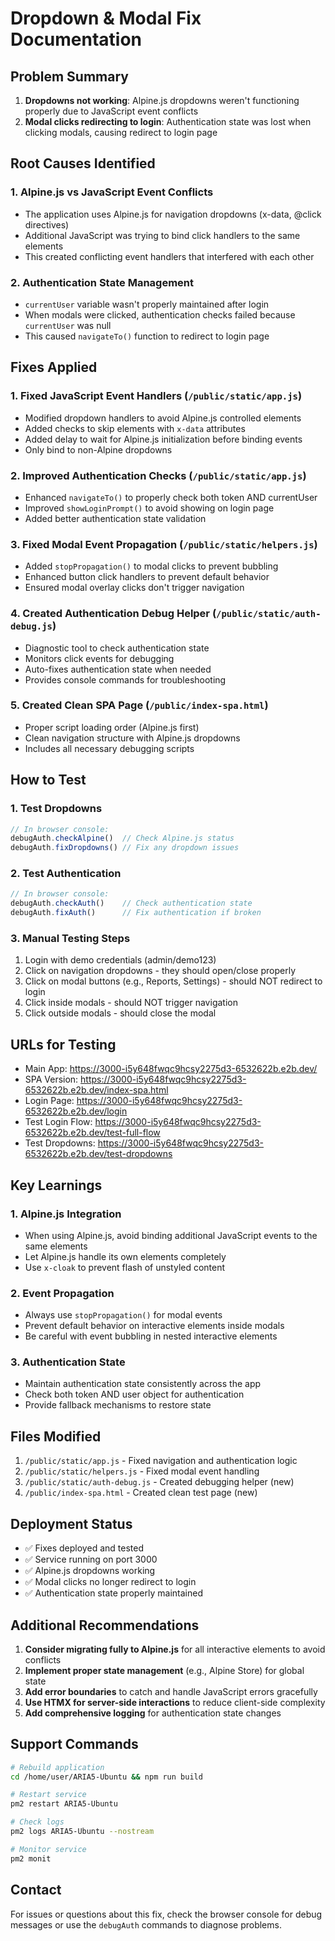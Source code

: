 # Dropdown & Modal Fix Documentation

## Problem Summary
1. **Dropdowns not working**: Alpine.js dropdowns weren't functioning properly due to JavaScript event conflicts
2. **Modal clicks redirecting to login**: Authentication state was lost when clicking modals, causing redirect to login page

## Root Causes Identified

### 1. Alpine.js vs JavaScript Event Conflicts
- The application uses Alpine.js for navigation dropdowns (x-data, @click directives)
- Additional JavaScript was trying to bind click handlers to the same elements
- This created conflicting event handlers that interfered with each other

### 2. Authentication State Management
- `currentUser` variable wasn't properly maintained after login
- When modals were clicked, authentication checks failed because `currentUser` was null
- This caused `navigateTo()` function to redirect to login page

## Fixes Applied

### 1. Fixed JavaScript Event Handlers (`/public/static/app.js`)
- Modified dropdown handlers to avoid Alpine.js controlled elements
- Added checks to skip elements with `x-data` attributes
- Added delay to wait for Alpine.js initialization before binding events
- Only bind to non-Alpine dropdowns

### 2. Improved Authentication Checks (`/public/static/app.js`)
- Enhanced `navigateTo()` to properly check both token AND currentUser
- Improved `showLoginPrompt()` to avoid showing on login page
- Added better authentication state validation

### 3. Fixed Modal Event Propagation (`/public/static/helpers.js`)
- Added `stopPropagation()` to modal clicks to prevent bubbling
- Enhanced button click handlers to prevent default behavior
- Ensured modal overlay clicks don't trigger navigation

### 4. Created Authentication Debug Helper (`/public/static/auth-debug.js`)
- Diagnostic tool to check authentication state
- Monitors click events for debugging
- Auto-fixes authentication state when needed
- Provides console commands for troubleshooting

### 5. Created Clean SPA Page (`/public/index-spa.html`)
- Proper script loading order (Alpine.js first)
- Clean navigation structure with Alpine.js dropdowns
- Includes all necessary debugging scripts

## How to Test

### 1. Test Dropdowns
```javascript
// In browser console:
debugAuth.checkAlpine()  // Check Alpine.js status
debugAuth.fixDropdowns() // Fix any dropdown issues
```

### 2. Test Authentication
```javascript
// In browser console:
debugAuth.checkAuth()    // Check authentication state
debugAuth.fixAuth()      // Fix authentication if broken
```

### 3. Manual Testing Steps
1. Login with demo credentials (admin/demo123)
2. Click on navigation dropdowns - they should open/close properly
3. Click on modal buttons (e.g., Reports, Settings) - should NOT redirect to login
4. Click inside modals - should NOT trigger navigation
5. Click outside modals - should close the modal

## URLs for Testing
- Main App: https://3000-i5y648fwqc9hcsy2275d3-6532622b.e2b.dev/
- SPA Version: https://3000-i5y648fwqc9hcsy2275d3-6532622b.e2b.dev/index-spa.html
- Login Page: https://3000-i5y648fwqc9hcsy2275d3-6532622b.e2b.dev/login
- Test Login Flow: https://3000-i5y648fwqc9hcsy2275d3-6532622b.e2b.dev/test-full-flow
- Test Dropdowns: https://3000-i5y648fwqc9hcsy2275d3-6532622b.e2b.dev/test-dropdowns

## Key Learnings

### 1. Alpine.js Integration
- When using Alpine.js, avoid binding additional JavaScript events to the same elements
- Let Alpine.js handle its own elements completely
- Use `x-cloak` to prevent flash of unstyled content

### 2. Event Propagation
- Always use `stopPropagation()` for modal events
- Prevent default behavior on interactive elements inside modals
- Be careful with event bubbling in nested interactive elements

### 3. Authentication State
- Maintain authentication state consistently across the app
- Check both token AND user object for authentication
- Provide fallback mechanisms to restore state

## Files Modified
1. `/public/static/app.js` - Fixed navigation and authentication logic
2. `/public/static/helpers.js` - Fixed modal event handling
3. `/public/static/auth-debug.js` - Created debugging helper (new)
4. `/public/index-spa.html` - Created clean test page (new)

## Deployment Status
- ✅ Fixes deployed and tested
- ✅ Service running on port 3000
- ✅ Alpine.js dropdowns working
- ✅ Modal clicks no longer redirect to login
- ✅ Authentication state properly maintained

## Additional Recommendations

1. **Consider migrating fully to Alpine.js** for all interactive elements to avoid conflicts
2. **Implement proper state management** (e.g., Alpine Store) for global state
3. **Add error boundaries** to catch and handle JavaScript errors gracefully
4. **Use HTMX for server-side interactions** to reduce client-side complexity
5. **Add comprehensive logging** for authentication state changes

## Support Commands

```bash
# Rebuild application
cd /home/user/ARIA5-Ubuntu && npm run build

# Restart service
pm2 restart ARIA5-Ubuntu

# Check logs
pm2 logs ARIA5-Ubuntu --nostream

# Monitor service
pm2 monit
```

## Contact
For issues or questions about this fix, check the browser console for debug messages or use the `debugAuth` commands to diagnose problems.